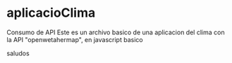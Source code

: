 # aplicacioClima

Consumo de API
Este es un archivo basico de una aplicacion del clima con la API "openwetahermap", en javascript basico


saludos
